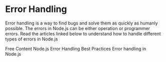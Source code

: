 # Error Handling

Error handling is a way to find bugs and solve them as quickly as humanly possible. The errors in Node.js can be either operation or programmer errors. Read the articles linked below to understand how to handle different types of errors in Node.js

<ResourceGroupTitle>Free Content</ResourceGroupTitle>
<BadgeLink colorScheme='yellow' badgeText='Read' href='https://sematext.com/blog/node-js-error-handling'>Node.js Error Handling Best Practices</BadgeLink>
<BadgeLink colorScheme='yellow' badgeText='Read' href='https://blog.logrocket.com/error-handling-node-js/'>Error handling in Node.js</BadgeLink>
